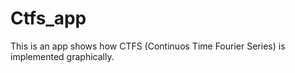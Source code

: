 # Ctfs_app
This is an app shows how CTFS (Continuos Time Fourier Series) is implemented graphically.
